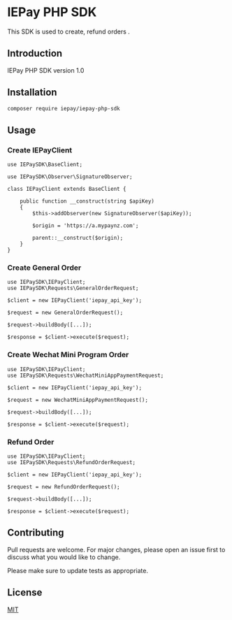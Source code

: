 # IEPay PHP SDK
This SDK is used to create, refund orders .

## Introduction
IEPay PHP SDK version 1.0

## Installation
```bash
composer require iepay/iepay-php-sdk

```

## Usage
### Create IEPayClient
```code
use IEPaySDK\BaseClient;

use IEPaySDK\Observer\SignatureObserver;

class IEPayClient extends BaseClient {

    public function __construct(string $apiKey)
    {
        $this->addObserver(new SignatureObserver($apiKey));

        $origin = 'https://a.mypaynz.com';

        parent::__construct($origin);
    }
}
```

### Create General Order
```sdk usage
use IEPaySDK\IEPayClient;
use IEPaySDK\Requests\GeneralOrderRequest;

$client = new IEPayClient('iepay_api_key');

$request = new GeneralOrderRequest();

$request->buildBody([...]);

$response = $client->execute($request);
```

### Create Wechat Mini Program Order
```sdk usage
use IEPaySDK\IEPayClient;
use IEPaySDK\Requests\WechatMiniAppPaymentRequest;

$client = new IEPayClient('iepay_api_key');

$request = new WechatMiniAppPaymentRequest();

$request->buildBody([...]);

$response = $client->execute($request);
```

### Refund Order
```sdk usage
use IEPaySDK\IEPayClient;
use IEPaySDK\Requests\RefundOrderRequest;

$client = new IEPayClient('iepay_api_key');

$request = new RefundOrderRequest();

$request->buildBody([...]);

$response = $client->execute($request);
```

## Contributing
Pull requests are welcome. For major changes, please open an issue first to discuss what you would like to change.

Please make sure to update tests as appropriate.

## License
[MIT](https://rem.mit-license.org)
